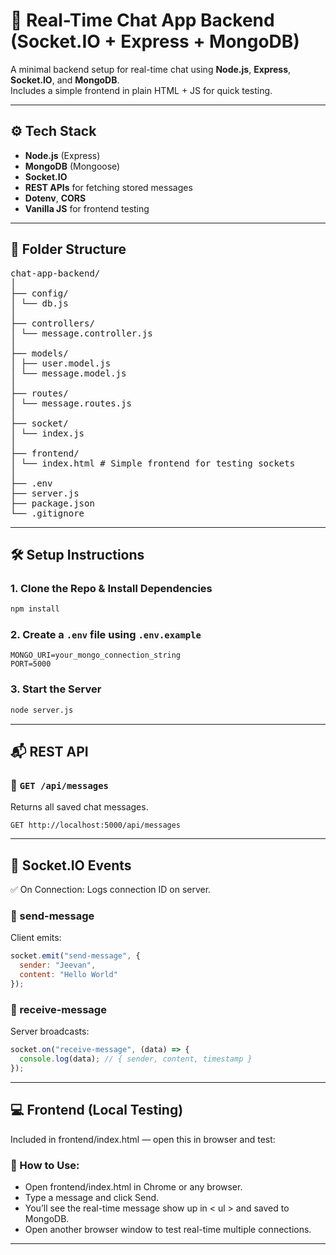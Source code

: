 # 📡 Real-Time Chat App Backend (Socket.IO + Express + MongoDB)

A minimal backend setup for real-time chat using **Node.js**, **Express**, **Socket.IO**, and **MongoDB**.  
Includes a simple frontend in plain HTML + JS for quick testing.

---

## ⚙️ Tech Stack

- **Node.js** (Express)
- **MongoDB** (Mongoose)
- **Socket.IO**
- **REST APIs** for fetching stored messages
- **Dotenv**, **CORS**
- **Vanilla JS** for frontend testing

---

## 📁 Folder Structure

<pre>
chat-app-backend/
│
├── config/
│ └── db.js
│
├── controllers/
│ └── message.controller.js
│
├── models/
│ ├── user.model.js
│ └── message.model.js
│
├── routes/
│ └── message.routes.js
│
├── socket/
│ └── index.js
│
├── frontend/
│ └── index.html # Simple frontend for testing sockets
│
├── .env
├── server.js
├── package.json
└── .gitignore
</pre>

---

## 🛠️ Setup Instructions

### 1. Clone the Repo & Install Dependencies
```bash
npm install
```

### 2. Create a `.env` file using `.env.example`
   ```env
   MONGO_URI=your_mongo_connection_string
   PORT=5000
   ```

### 3. Start the Server
```bash
node server.js
```

---

## 📬 REST API

### 🔹 `GET /api/messages`  
Returns all saved chat messages.

```http
GET http://localhost:5000/api/messages
```

---

## 🔌 Socket.IO Events
✅ On Connection:
Logs connection ID on server.

### 🔹 send-message
Client emits:

```js
socket.emit("send-message", {
  sender: "Jeevan",
  content: "Hello World"
});
```

### 🔹 receive-message
Server broadcasts:

```js
socket.on("receive-message", (data) => {
  console.log(data); // { sender, content, timestamp }
});
```

---

## 💻 Frontend (Local Testing)
Included in frontend/index.html — open this in browser and test:

### 🧪 How to Use:
- Open frontend/index.html in Chrome or any browser.
- Type a message and click Send.
- You’ll see the real-time message show up in < ul > and saved to MongoDB.
- Open another browser window to test real-time multiple connections.

---
